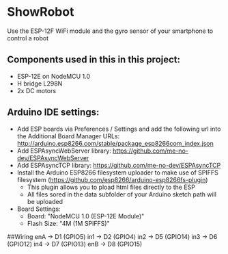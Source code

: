 # ShowRobot

Use the ESP-12F WiFi module and the gyro sensor of your smartphone to control a robot


## Components used in this in this project:
- ESP-12E on NodeMCU 1.0
- H bridge L298N
- 2x DC motors

## Arduino IDE settings:
- Add ESP boards via Preferences / Settings and add the following url into the Additional Board Manager URLs:  http://arduino.esp8266.com/stable/package_esp8266com_index.json
- Add ESPAsyncWebServer library: https://github.com/me-no-dev/ESPAsyncWebServer
- Add ESPAsyncTCP library: https://github.com/me-no-dev/ESPAsyncTCP
- Install the Arduino ESP8266 filesystem uploader to make use of SPIFFS filesystem (https://github.com/esp8266/arduino-esp8266fs-plugin)
    - This plugin allows you to pload html files directly to the ESP
    - All files sored in the data subfolder of your Arduino sketch path will be uploaded   
- Board Settings:
    - Board: "NodeMCU 1.0 (ESP-12E Module)"
    - Flash Size: "4M (1M SPIFFS)"

##Wiring
enA ->  D1  (GPIO5)
in1 ->  D2  (GPIO4)
in2 ->  D5  (GPIO14)
in3 ->  D6  (GPIO12)
in4 ->  D7  (GPIO13)
enB ->  D8  (GPIO15)

